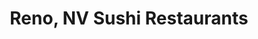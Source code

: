 ---
layout: city
title: Reno, NV Sushi Restaurants
permalink: /nevada/reno/
stateAbbr: NV
stateName: Nevada
cityName: Reno

---